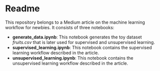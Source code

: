 # Readme

This repository belongs to a Medium article on the machine learning workflow for newbies. It consists of three notebooks:

* **generate_data.ipynb**: This notebook generates the toy dataset *fruits.csv* that is later used for supervised and unsupervised learning.
* **supervised_learning.ipynb**: This notebook contains the supervised learning workflow described in the article.
* **unsupervised_learning.ipynb**: This notebook contains the unsupervised learning workflow described in the article.
